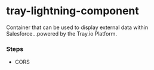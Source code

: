# tray-lightning-component

Container that can be used to display external data within Salesforce...powered by the Tray.io Platform.

### Steps
* CORS
